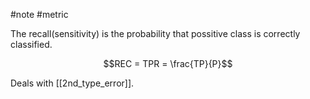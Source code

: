 #note #metric 

The recall(sensitivity) is the probability that possitive class is correctly classified.

$$REC = TPR = \frac{TP}{P}$$

Deals with [[2nd_type_error]].